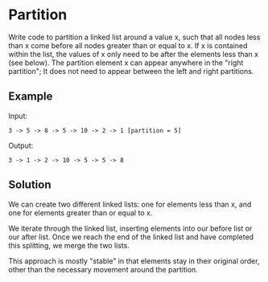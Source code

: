 # Partition

Write code to partition a linked list around a value x, such that all nodes less than x come before all nodes greater
 than or equal to x. If x is contained within the list, the values of x only need to be after the elements less than 
 x (see below). The partition element x can appear anywhere in the "right partition"; It does not need to appear 
 between the left and right partitions. 
 
 ## Example
 
 Input:
 
 `3 -> 5 -> 8 -> 5 -> 10 -> 2 -> 1 [partition = 5]`
 
 Output:
 
 `3 -> 1 -> 2 -> 10 -> 5 -> 5 -> 8`
 
 ## Solution
 
We can create two different linked lists: one for elements less than x, and one for elements greater than or equal to x.

We iterate through the linked list, inserting elements into our before list or our after list. Once we reach the end 
of the linked list and have completed this splitting, we merge the two lists.

This approach is mostly "stable" in that elements stay in their original order, other than the necessary movement 
around the partition.